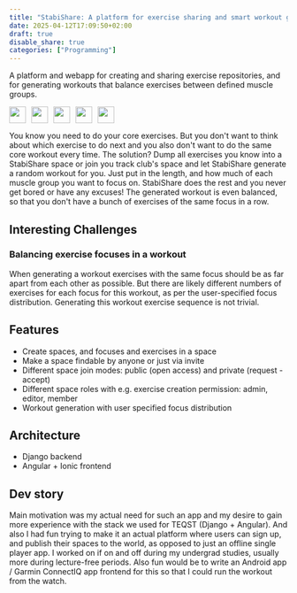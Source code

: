 ```yaml
---
title: "StabiShare: A platform for exercise sharing and smart workout generation"
date: 2025-04-12T17:09:50+02:00
draft: true
disable_share: true
categories: ["Programming"]
---
```


A platform and webapp for creating and sharing exercise repositories, and for generating workouts that balance exercises between defined muscle groups.

<p>
<img src="https://img.shields.io/badge/python-3776AB?logo=Python&logoColor=white" height="30px" align="left" style="margin-right:10px;"/>
<img src="https://img.shields.io/badge/typescript-3178C6?logo=TypeScript&logoColor=white" height="30px" align="left" style="margin-right:10px;"/>
<img src="https://img.shields.io/badge/django-092E20?logo=Django&logoColor=white" height="30px" align="left" style="margin-right:10px;"/>
<img src="https://img.shields.io/badge/angular-0F0F11?logo=Angular&logoColor=white" height="30px" align="left" style="margin-right:10px;"/>
<img src="https://img.shields.io/badge/ionic-3880FF?logo=Ionic&logoColor=white" height="30px"/>
</p>

<!--more-->

You know you need to do your core exercises. But you don't want to think about which exercise to do next and you also don't want to do the same core workout every time. The solution? Dump all exercises you know into a StabiShare space or join you track club's space and let StabiShare generate a random workout for you. Just put in the length, and how much of each muscle group you want to focus on. StabiShare does the rest and you never get bored or have any excuses! The generated workout is even balanced, so that you don't have a bunch of exercises of the same focus in a row.

## Interesting Challenges

### Balancing exercise focuses in a workout

When generating a workout exercises with the same focus should be as far apart from each other as possible. But there are likely different numbers of exercises for each focus for this workout, as per the user-specified focus distribution. Generating this workout exercise sequence is not trivial.

## Features

- Create spaces, and focuses and exercises in a space
- Make a space findable by anyone or just via invite
- Different space join modes: public (open access) and private (request - accept)
- Different space roles with e.g. exercise creation permission: admin, editor, member
- Workout generation with user specified focus distribution

## Architecture

- Django backend
- Angular + Ionic frontend

## Dev story

Main motivation was my actual need for such an app and my desire to gain more experience with the stack we used for TEQST (Django + Angular). And also I had fun trying to make it an actual platform where users can sign up, and publish their spaces to the world, as opposed to just an offline single player app. I worked on if on and off during my undergrad studies, usually more during lecture-free periods. Also fun would be to write an Android app / Garmin ConnectIQ app frontend for this so that I could run the workout from the watch. 